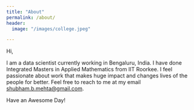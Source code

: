 ```yaml
---
title: "About"
permalink: /about/
header: 
  image: "/images/college.jpeg"

---
```

Hi, 

I am a data scientist currently working in Bengaluru, India. I have done Integrated Masters in Applied Mathematics from IIT Roorkee. I feel passionate about work that makes huge impact and changes lives of the people for better. Feel free to reach to me at my email shubham.b.mehta@gmail.com. 

Have an Awesome Day!
